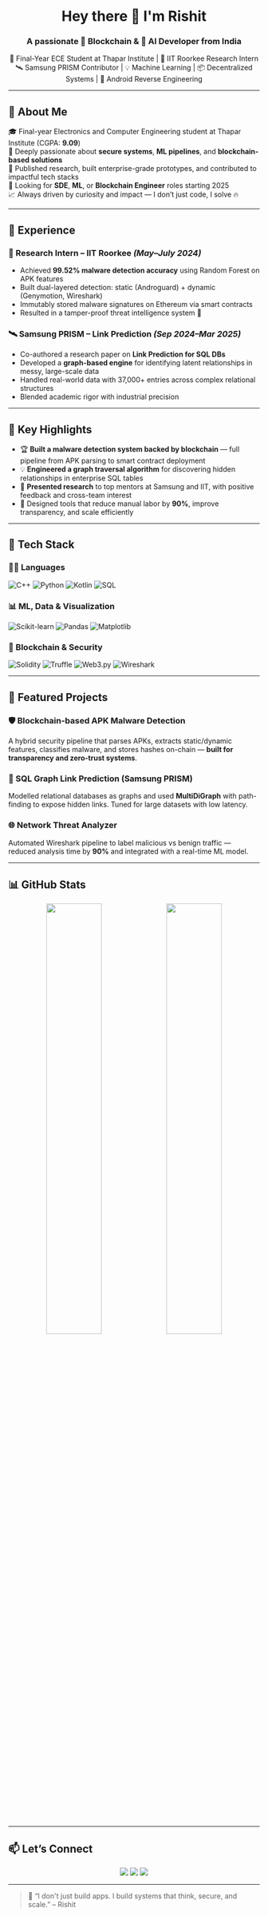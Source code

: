 <h1 align="center">Hey there 👋 I'm Rishit </h1>

<h3 align="center">
  A passionate 🔐 Blockchain & 🤖 AI Developer from India  
</h3>

<p align="center">
  🚀 Final-Year ECE Student at Thapar Institute | 🔬 IIT Roorkee Research Intern <br>
  🛰 Samsung PRISM Contributor | 💡 Machine Learning | 📦 Decentralized Systems | 📱 Android Reverse Engineering
</p>



---

## 🌟 About Me

🎓 Final-year Electronics and Computer Engineering student at Thapar Institute (CGPA: **9.09**)  
🧠 Deeply passionate about **secure systems**, **ML pipelines**, and **blockchain-based solutions**  
🔬 Published research, built enterprise-grade prototypes, and contributed to impactful tech stacks  
💼 Looking for **SDE**, **ML**, or **Blockchain Engineer** roles starting 2025  
📈 Always driven by curiosity and impact — I don’t just code, I solve 🔥

---

## 💼 Experience

### 🧪 Research Intern – IIT Roorkee *(May–July 2024)*  
- Achieved **99.52% malware detection accuracy** using Random Forest on APK features  
- Built dual-layered detection: static (Androguard) + dynamic (Genymotion, Wireshark)  
- Immutably stored malware signatures on Ethereum via smart contracts  
- Resulted in a tamper-proof threat intelligence system 🚨

### 🛰️ Samsung PRISM – Link Prediction *(Sep 2024–Mar 2025)*  
- Co-authored a research paper on **Link Prediction for SQL DBs**  
- Developed a **graph-based engine** for identifying latent relationships in messy, large-scale data  
- Handled real-world data with 37,000+ entries across complex relational structures  
- Blended academic rigor with industrial precision

---

## 🧠 Key Highlights

- 🏆 **Built a malware detection system backed by blockchain** — full pipeline from APK parsing to smart contract deployment  
- 💡 **Engineered a graph traversal algorithm** for discovering hidden relationships in enterprise SQL tables  
- 💬 **Presented research** to top mentors at Samsung and IIT, with positive feedback and cross-team interest  
- 🧩 Designed tools that reduce manual labor by **90%**, improve transparency, and scale efficiently

---

## 🔧 Tech Stack

### 👨‍💻 Languages
![C++](https://img.shields.io/badge/C++-00599C?style=for-the-badge&logo=cplusplus)
![Python](https://img.shields.io/badge/Python-FFD43B?style=for-the-badge&logo=python&logoColor=blue)
![Kotlin](https://img.shields.io/badge/Kotlin-7F52FF?style=for-the-badge&logo=kotlin)
![SQL](https://img.shields.io/badge/SQL-4479A1?style=for-the-badge&logo=postgresql)

### 📊 ML, Data & Visualization
![Scikit-learn](https://img.shields.io/badge/scikit--learn-F7931E?style=for-the-badge)
![Pandas](https://img.shields.io/badge/pandas-150458?style=for-the-badge)
![Matplotlib](https://img.shields.io/badge/matplotlib-3776AB?style=for-the-badge)

### 🔗 Blockchain & Security
![Solidity](https://img.shields.io/badge/solidity-363636?style=for-the-badge)
![Truffle](https://img.shields.io/badge/truffle-5E3C60?style=for-the-badge)
![Web3.py](https://img.shields.io/badge/Web3.py-333333?style=for-the-badge)
![Wireshark](https://img.shields.io/badge/Wireshark-1679A7?style=for-the-badge)

---

## 📂 Featured Projects

### 🛡️ Blockchain-based APK Malware Detection  
A hybrid security pipeline that parses APKs, extracts static/dynamic features, classifies malware, and stores hashes on-chain — **built for transparency and zero-trust systems**.

### 🔗 SQL Graph Link Prediction (Samsung PRISM)  
Modelled relational databases as graphs and used **MultiDiGraph** with path-finding to expose hidden links. Tuned for large datasets with low latency.

### 🌐 Network Threat Analyzer  
Automated Wireshark pipeline to label malicious vs benign traffic — reduced analysis time by **90%** and integrated with a real-time ML model.

---

## 📊 GitHub Stats

<p align="center">
  <img src="https://github-readme-stats.vercel.app/api?username=LovingRishit&show_icons=true&theme=radical" width="47%" />
  <img src="https://github-readme-streak-stats.herokuapp.com?user=LovingRishit&theme=radical" width="47%" />
</p>

---

## 📫 Let’s Connect

<p align="center">
  <a href="mailto:rgarg4_be22@thapar.edu"><img src="https://img.shields.io/badge/-Email-D14836?style=for-the-badge&logo=gmail&logoColor=white" /></a>
  <a href="https://linkedin.com/in/rishit-garg-59730622b"><img src="https://img.shields.io/badge/-LinkedIn-blue?style=for-the-badge&logo=linkedin&logoColor=white" /></a>
  <a href="https://github.com/LovingRishit"><img src="https://img.shields.io/badge/-GitHub-333333?style=for-the-badge&logo=github&logoColor=white" /></a>
</p>

---

> 🚀 “I don't just build apps. I build systems that think, secure, and scale.” – Rishit
